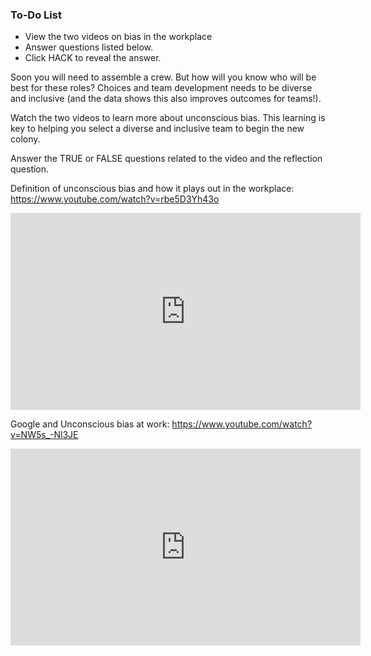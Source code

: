 

<div class="aside">
<h3>To-Do List</h3>
<ul>
  <li>View the two videos on bias in the workplace</li>
  <li>Answer questions listed below.</li>
  <li>Click HACK to reveal the answer.</li>
</ul>
</div>

Soon you will need to assemble a crew. But how will you know who will be best for these roles? Choices and team development needs to be diverse and inclusive (and the data shows this also improves outcomes for teams!).

Watch the two videos to learn more about unconscious bias. This learning is key to helping you select a diverse and inclusive team to begin the new colony.  

Answer the TRUE or FALSE questions related to the video and the reflection question.
<br>

Definition of unconscious bias and how it plays out in the workplace: https://www.youtube.com/watch?v=rbe5D3Yh43o


<iframe width="560" height="315" src="https://www.youtube-nocookie.com/embed/rbe5D3Yh43o" title="YouTube video player" frameborder="0" allow="accelerometer; autoplay; clipboard-write; encrypted-media; gyroscope; picture-in-picture" allowfullscreen></iframe>

Google and Unconscious bias at work: https://www.youtube.com/watch?v=NW5s_-Nl3JE

<iframe width="560" height="315" src="https://www.youtube-nocookie.com/embed/NW5s_-Nl3JE" title="YouTube video player" frameborder="0" allow="accelerometer; autoplay; clipboard-write; encrypted-media; gyroscope; picture-in-picture" allowfullscreen></iframe>
